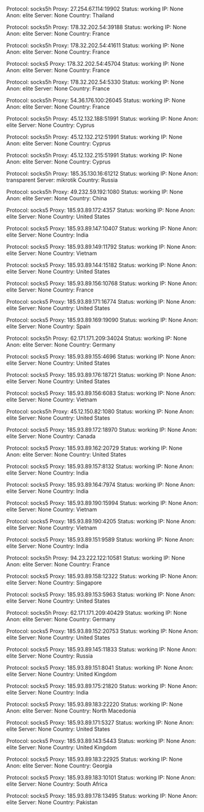 Protocol: socks5h
Proxy: 27.254.67.114:19902
Status: working
IP: None
Anon: elite
Server: None
Country: Thailand

Protocol: socks5h
Proxy: 178.32.202.54:39188
Status: working
IP: None
Anon: elite
Server: None
Country: France

Protocol: socks5h
Proxy: 178.32.202.54:41611
Status: working
IP: None
Anon: elite
Server: None
Country: France

Protocol: socks5
Proxy: 178.32.202.54:45704
Status: working
IP: None
Anon: elite
Server: None
Country: France

Protocol: socks5h
Proxy: 178.32.202.54:5330
Status: working
IP: None
Anon: elite
Server: None
Country: France

Protocol: socks5h
Proxy: 54.36.176.100:26045
Status: working
IP: None
Anon: elite
Server: None
Country: France

Protocol: socks5h
Proxy: 45.12.132.188:51991
Status: working
IP: None
Anon: elite
Server: None
Country: Cyprus

Protocol: socks5h
Proxy: 45.12.132.212:51991
Status: working
IP: None
Anon: elite
Server: None
Country: Cyprus

Protocol: socks5h
Proxy: 45.12.132.215:51991
Status: working
IP: None
Anon: elite
Server: None
Country: Cyprus

Protocol: socks5h
Proxy: 185.35.130.16:61212
Status: working
IP: None
Anon: transparent
Server: mikrotik
Country: Russia

Protocol: socks5h
Proxy: 49.232.59.192:1080
Status: working
IP: None
Anon: elite
Server: None
Country: China

Protocol: socks5
Proxy: 185.93.89.172:4357
Status: working
IP: None
Anon: elite
Server: None
Country: United States

Protocol: socks5
Proxy: 185.93.89.147:10407
Status: working
IP: None
Anon: elite
Server: None
Country: India

Protocol: socks5
Proxy: 185.93.89.149:11792
Status: working
IP: None
Anon: elite
Server: None
Country: Vietnam

Protocol: socks5
Proxy: 185.93.89.144:15182
Status: working
IP: None
Anon: elite
Server: None
Country: United States

Protocol: socks5
Proxy: 185.93.89.156:10768
Status: working
IP: None
Anon: elite
Server: None
Country: France

Protocol: socks5
Proxy: 185.93.89.171:16774
Status: working
IP: None
Anon: elite
Server: None
Country: United States

Protocol: socks5
Proxy: 185.93.89.169:19090
Status: working
IP: None
Anon: elite
Server: None
Country: Spain

Protocol: socks5h
Proxy: 62.171.171.209:34024
Status: working
IP: None
Anon: elite
Server: None
Country: Germany

Protocol: socks5
Proxy: 185.93.89.155:4696
Status: working
IP: None
Anon: elite
Server: None
Country: United States

Protocol: socks5
Proxy: 185.93.89.176:18721
Status: working
IP: None
Anon: elite
Server: None
Country: United States

Protocol: socks5
Proxy: 185.93.89.156:6083
Status: working
IP: None
Anon: elite
Server: None
Country: Vietnam

Protocol: socks5h
Proxy: 45.12.150.82:1080
Status: working
IP: None
Anon: elite
Server: None
Country: United States

Protocol: socks5
Proxy: 185.93.89.172:18970
Status: working
IP: None
Anon: elite
Server: None
Country: Canada

Protocol: socks5
Proxy: 185.93.89.162:20729
Status: working
IP: None
Anon: elite
Server: None
Country: United States

Protocol: socks5
Proxy: 185.93.89.157:8132
Status: working
IP: None
Anon: elite
Server: None
Country: India

Protocol: socks5
Proxy: 185.93.89.164:7974
Status: working
IP: None
Anon: elite
Server: None
Country: India

Protocol: socks5
Proxy: 185.93.89.190:15994
Status: working
IP: None
Anon: elite
Server: None
Country: Vietnam

Protocol: socks5
Proxy: 185.93.89.190:4205
Status: working
IP: None
Anon: elite
Server: None
Country: Vietnam

Protocol: socks5
Proxy: 185.93.89.151:9589
Status: working
IP: None
Anon: elite
Server: None
Country: India

Protocol: socks5h
Proxy: 94.23.222.122:10581
Status: working
IP: None
Anon: elite
Server: None
Country: France

Protocol: socks5
Proxy: 185.93.89.158:12322
Status: working
IP: None
Anon: elite
Server: None
Country: Singapore

Protocol: socks5
Proxy: 185.93.89.153:5963
Status: working
IP: None
Anon: elite
Server: None
Country: United States

Protocol: socks5h
Proxy: 62.171.171.209:40429
Status: working
IP: None
Anon: elite
Server: None
Country: Germany

Protocol: socks5
Proxy: 185.93.89.152:20753
Status: working
IP: None
Anon: elite
Server: None
Country: United States

Protocol: socks5
Proxy: 185.93.89.145:11833
Status: working
IP: None
Anon: elite
Server: None
Country: Russia

Protocol: socks5
Proxy: 185.93.89.151:8041
Status: working
IP: None
Anon: elite
Server: None
Country: United Kingdom

Protocol: socks5
Proxy: 185.93.89.175:21820
Status: working
IP: None
Anon: elite
Server: None
Country: India

Protocol: socks5
Proxy: 185.93.89.183:22220
Status: working
IP: None
Anon: elite
Server: None
Country: North Macedonia

Protocol: socks5
Proxy: 185.93.89.171:5327
Status: working
IP: None
Anon: elite
Server: None
Country: United States

Protocol: socks5
Proxy: 185.93.89.143:5443
Status: working
IP: None
Anon: elite
Server: None
Country: United Kingdom

Protocol: socks5
Proxy: 185.93.89.183:22925
Status: working
IP: None
Anon: elite
Server: None
Country: Georgia

Protocol: socks5
Proxy: 185.93.89.183:10101
Status: working
IP: None
Anon: elite
Server: None
Country: South Africa

Protocol: socks5
Proxy: 185.93.89.178:13495
Status: working
IP: None
Anon: elite
Server: None
Country: Pakistan

